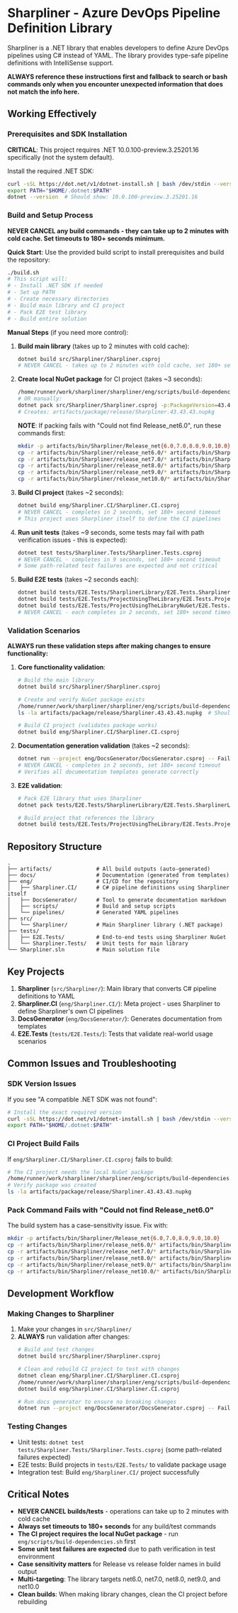 # Sharpliner - Azure DevOps Pipeline Definition Library

Sharpliner is a .NET library that enables developers to define Azure DevOps pipelines using C# instead of YAML. The library provides type-safe pipeline definitions with IntelliSense support.

**ALWAYS reference these instructions first and fallback to search or bash commands only when you encounter unexpected information that does not match the info here.**

## Working Effectively

### Prerequisites and SDK Installation
**CRITICAL**: This project requires .NET 10.0.100-preview.3.25201.16 specifically (not the system default).

Install the required .NET SDK:
```bash
curl -sSL https://dot.net/v1/dotnet-install.sh | bash /dev/stdin --version 10.0.100-preview.3.25201.16
export PATH="$HOME/.dotnet:$PATH"
dotnet --version  # Should show: 10.0.100-preview.3.25201.16
```

### Build and Setup Process
**NEVER CANCEL any build commands - they can take up to 2 minutes with cold cache. Set timeouts to 180+ seconds minimum.**

**Quick Start**: Use the provided build script to install prerequisites and build the repository:
```bash
./build.sh
# This script will:
# - Install .NET SDK if needed
# - Set up PATH
# - Create necessary directories  
# - Build main library and CI project
# - Pack E2E test library
# - Build entire solution
```

**Manual Steps** (if you need more control):

1. **Build main library** (takes up to 2 minutes with cold cache):
   ```bash
   dotnet build src/Sharpliner/Sharpliner.csproj
   # NEVER CANCEL - takes up to 2 minutes with cold cache, set 180+ second timeout
   ```

2. **Create local NuGet package** for CI project (takes ~3 seconds):
   ```bash
   /home/runner/work/sharpliner/sharpliner/eng/scripts/build-dependencies.sh
   # OR manually:
   dotnet pack src/Sharpliner/Sharpliner.csproj -p:PackageVersion=43.43.43 -c Release
   # Creates: artifacts/package/release/Sharpliner.43.43.43.nupkg
   ```
   **NOTE**: If packing fails with "Could not find Release_net6.0", run these commands first:
   ```bash
   mkdir -p artifacts/bin/Sharpliner/Release_net{6.0,7.0,8.0,9.0,10.0}
   cp -r artifacts/bin/Sharpliner/release_net6.0/* artifacts/bin/Sharpliner/Release_net6.0/
   cp -r artifacts/bin/Sharpliner/release_net7.0/* artifacts/bin/Sharpliner/Release_net7.0/
   cp -r artifacts/bin/Sharpliner/release_net8.0/* artifacts/bin/Sharpliner/Release_net8.0/
   cp -r artifacts/bin/Sharpliner/release_net9.0/* artifacts/bin/Sharpliner/Release_net9.0/
   cp -r artifacts/bin/Sharpliner/release_net10.0/* artifacts/bin/Sharpliner/Release_net10.0/
   ```

3. **Build CI project** (takes ~2 seconds):
   ```bash
   dotnet build eng/Sharpliner.CI/Sharpliner.CI.csproj
   # NEVER CANCEL - completes in 2 seconds, set 180+ second timeout
   # This project uses Sharpliner itself to define the CI pipelines
   ```

4. **Run unit tests** (takes ~9 seconds, some tests may fail with path verification issues - this is expected):
   ```bash
   dotnet test tests/Sharpliner.Tests/Sharpliner.Tests.csproj
   # NEVER CANCEL - completes in 9 seconds, set 180+ second timeout
   # Some path-related test failures are expected and not critical
   ```

5. **Build E2E tests** (takes ~2 seconds each):
   ```bash
   dotnet build tests/E2E.Tests/SharplinerLibrary/E2E.Tests.SharplinerLibrary.csproj
   dotnet build tests/E2E.Tests/ProjectUsingTheLibrary/E2E.Tests.ProjectUsingTheLibrary.csproj
   dotnet build tests/E2E.Tests/ProjectUsingTheLibraryNuGet/E2E.Tests.ProjectUsingTheLibraryNuGet.csproj
   # NEVER CANCEL - each completes in 2 seconds, set 180+ second timeout
   ```

### Validation Scenarios
**ALWAYS run these validation steps after making changes to ensure functionality:**

1. **Core functionality validation**:
   ```bash
   # Build the main library
   dotnet build src/Sharpliner/Sharpliner.csproj
   
   # Create and verify NuGet package exists
   /home/runner/work/sharpliner/sharpliner/eng/scripts/build-dependencies.sh
   ls -la artifacts/package/release/Sharpliner.43.43.43.nupkg  # Should exist
   
   # Build CI project (validates package works)
   dotnet build eng/Sharpliner.CI/Sharpliner.CI.csproj
   ```

2. **Documentation generation validation** (takes ~2 seconds):
   ```bash
   dotnet run --project eng/DocsGenerator/DocsGenerator.csproj -- FailIfChanged=false
   # NEVER CANCEL - completes in 2 seconds, set 180+ second timeout
   # Verifies all documentation templates generate correctly
   ```

3. **E2E validation**:
   ```bash
   # Pack E2E library that uses Sharpliner
   dotnet pack tests/E2E.Tests/SharplinerLibrary/E2E.Tests.SharplinerLibrary.csproj -p:PackageVersion=43.43.43 -c:release
   
   # Build project that references the library
   dotnet build tests/E2E.Tests/ProjectUsingTheLibrary/E2E.Tests.ProjectUsingTheLibrary.csproj
   ```

## Repository Structure

```
.
├── artifacts/              # All build outputs (auto-generated)
├── docs/                   # Documentation (generated from templates)
├── eng/                    # CI/CD for the repository
│   ├── Sharpliner.CI/      # C# pipeline definitions using Sharpliner itself
│   ├── DocsGenerator/      # Tool to generate documentation markdown
│   ├── scripts/            # Build and setup scripts
│   └── pipelines/          # Generated YAML pipelines
├── src/
│   └── Sharpliner/         # Main Sharpliner library (.NET package)
├── tests/
│   ├── E2E.Tests/          # End-to-end tests using Sharpliner NuGet
│   └── Sharpliner.Tests/   # Unit tests for main library
└── Sharpliner.sln          # Main solution file
```

## Key Projects

1. **Sharpliner** (`src/Sharpliner/`): Main library that converts C# pipeline definitions to YAML
2. **Sharpliner.CI** (`eng/Sharpliner.CI/`): Meta project - uses Sharpliner to define Sharpliner's own CI pipelines  
3. **DocsGenerator** (`eng/DocsGenerator/`): Generates documentation from templates
4. **E2E.Tests** (`tests/E2E.Tests/`): Tests that validate real-world usage scenarios

## Common Issues and Troubleshooting

### SDK Version Issues
If you see "A compatible .NET SDK was not found":
```bash
# Install the exact required version
curl -sSL https://dot.net/v1/dotnet-install.sh | bash /dev/stdin --version 10.0.100-preview.3.25201.16
export PATH="$HOME/.dotnet:$PATH"
```

### CI Project Build Fails
If `eng/Sharpliner.CI/Sharpliner.CI.csproj` fails to build:
```bash
# The CI project needs the local NuGet package
/home/runner/work/sharpliner/sharpliner/eng/scripts/build-dependencies.sh
# Verify package was created
ls -la artifacts/package/release/Sharpliner.43.43.43.nupkg
```

### Pack Command Fails with "Could not find Release_net6.0"
The build system has a case-sensitivity issue. Fix with:
```bash
mkdir -p artifacts/bin/Sharpliner/Release_net{6.0,7.0,8.0,9.0,10.0}
cp -r artifacts/bin/Sharpliner/release_net6.0/* artifacts/bin/Sharpliner/Release_net6.0/
cp -r artifacts/bin/Sharpliner/release_net7.0/* artifacts/bin/Sharpliner/Release_net7.0/
cp -r artifacts/bin/Sharpliner/release_net8.0/* artifacts/bin/Sharpliner/Release_net8.0/
cp -r artifacts/bin/Sharpliner/release_net9.0/* artifacts/bin/Sharpliner/Release_net9.0/
cp -r artifacts/bin/Sharpliner/release_net10.0/* artifacts/bin/Sharpliner/Release_net10.0/
```

## Development Workflow

### Making Changes to Sharpliner
1. Make your changes in `src/Sharpliner/`
2. **ALWAYS** run validation after changes:
   ```bash
   # Build and test changes
   dotnet build src/Sharpliner/Sharpliner.csproj
   
   # Clean and rebuild CI project to test with changes
   dotnet clean eng/Sharpliner.CI/Sharpliner.CI.csproj
   /home/runner/work/sharpliner/sharpliner/eng/scripts/build-dependencies.sh
   dotnet build eng/Sharpliner.CI/Sharpliner.CI.csproj
   
   # Run docs generator to ensure no breaking changes
   dotnet run --project eng/DocsGenerator/DocsGenerator.csproj -- FailIfChanged=false
   ```

### Testing Changes
- Unit tests: `dotnet test tests/Sharpliner.Tests/Sharpliner.Tests.csproj` (some path-related failures expected)
- E2E tests: Build projects in `tests/E2E.Tests/` to validate package usage
- Integration test: Build `eng/Sharpliner.CI/` project successfully

## Critical Notes

- **NEVER CANCEL builds/tests** - operations can take up to 2 minutes with cold cache
- **Always set timeouts to 180+ seconds** for any build/test commands  
- **The CI project requires the local NuGet package** - run `eng/scripts/build-dependencies.sh` first
- **Some unit test failures are expected** due to path verification in test environment
- **Case sensitivity matters** for Release vs release folder names in build output
- **Multi-targeting**: The library targets net6.0, net7.0, net8.0, net9.0, and net10.0
- **Clean builds**: When making library changes, clean the CI project before rebuilding